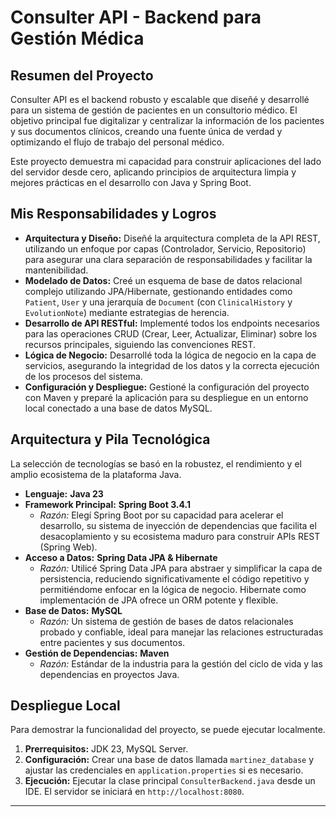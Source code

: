 # Consulter API - Backend para Gestión Médica

## Resumen del Proyecto

Consulter API es el backend robusto y escalable que diseñé y desarrollé para un sistema de gestión de pacientes en un consultorio médico. El objetivo principal fue digitalizar y centralizar la información de los pacientes y sus documentos clínicos, creando una fuente única de verdad y optimizando el flujo de trabajo del personal médico.

Este proyecto demuestra mi capacidad para construir aplicaciones del lado del servidor desde cero, aplicando principios de arquitectura limpia y mejores prácticas en el desarrollo con Java y Spring Boot.

## Mis Responsabilidades y Logros

* **Arquitectura y Diseño:** Diseñé la arquitectura completa de la API REST, utilizando un enfoque por capas (Controlador, Servicio, Repositorio) para asegurar una clara separación de responsabilidades y facilitar la mantenibilidad.
* **Modelado de Datos:** Creé un esquema de base de datos relacional complejo utilizando JPA/Hibernate, gestionando entidades como `Patient`, `User` y una jerarquía de `Document` (con `ClinicalHistory` y `EvolutionNote`) mediante estrategias de herencia.
* **Desarrollo de API RESTful:** Implementé todos los endpoints necesarios para las operaciones CRUD (Crear, Leer, Actualizar, Eliminar) sobre los recursos principales, siguiendo las convenciones REST.
* **Lógica de Negocio:** Desarrollé toda la lógica de negocio en la capa de servicios, asegurando la integridad de los datos y la correcta ejecución de los procesos del sistema.
* **Configuración y Despliegue:** Gestioné la configuración del proyecto con Maven y preparé la aplicación para su despliegue en un entorno local conectado a una base de datos MySQL.

## Arquitectura y Pila Tecnológica

La selección de tecnologías se basó en la robustez, el rendimiento y el amplio ecosistema de la plataforma Java.

* **Lenguaje:** **Java 23**
* **Framework Principal:** **Spring Boot 3.4.1**
    * *Razón:* Elegí Spring Boot por su capacidad para acelerar el desarrollo, su sistema de inyección de dependencias que facilita el desacoplamiento y su ecosistema maduro para construir APIs REST (Spring Web).
* **Acceso a Datos:** **Spring Data JPA & Hibernate**
    * *Razón:* Utilicé Spring Data JPA para abstraer y simplificar la capa de persistencia, reduciendo significativamente el código repetitivo y permitiéndome enfocar en la lógica de negocio. Hibernate como implementación de JPA ofrece un ORM potente y flexible.
* **Base de Datos:** **MySQL**
    * *Razón:* Un sistema de gestión de bases de datos relacionales probado y confiable, ideal para manejar las relaciones estructuradas entre pacientes y sus documentos.
* **Gestión de Dependencias:** **Maven**
    * *Razón:* Estándar de la industria para la gestión del ciclo de vida y las dependencias en proyectos Java.

## Despliegue Local

Para demostrar la funcionalidad del proyecto, se puede ejecutar localmente.

1.  **Prerrequisitos:** JDK 23, MySQL Server.
2.  **Configuración:** Crear una base de datos llamada `martinez_database` y ajustar las credenciales en `application.properties` si es necesario.
3.  **Ejecución:** Ejecutar la clase principal `ConsulterBackend.java` desde un IDE. El servidor se iniciará en `http://localhost:8080`.

---